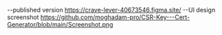 --published version
https://crave-lever-40673546.figma.site/
--UI design screenshot
https://github.com/moghadam-pro/CSR-Key---Cert-Generator/blob/main/Screenshot.png
